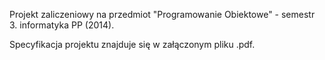 Projekt zaliczeniowy na przedmiot "Programowanie Obiektowe" - semestr 3. informatyka PP (2014).

Specyfikacja projektu znajduje się w załączonym pliku .pdf.
